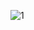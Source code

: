 ![1](https://user-images.githubusercontent.com/68761119/144968769-43002fab-1d90-4a46-95bb-8b57f69b1fa9.png)
